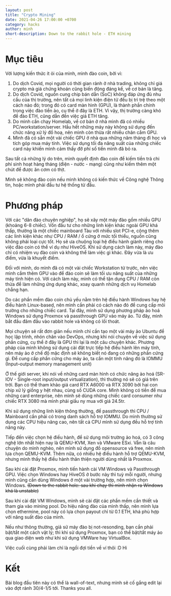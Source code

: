 ```yaml
---
layout: post
title: "Crypto Mining"
date: 2021-04-26 17:00:00 +0700
category: hacks
author: minh
short-description: Down to the rabbit hole - ETH mining
---
```


# Mục tiêu

Với lượng kiến thức ít ỏi của mình, mình đào coin, bởi vì:
1. Do dịch Covid, mọi người có thời gian rảnh ở nhà trading, không chỉ giá crypto mà giá chứng khoán cũng biến động đáng kể, về cơ bản là tăng.
2. Do dịch Covid, nguồn cung chip bán dẫn (SoC) không đáp ứng đủ nhu cầu của thị trường, nên tất cả mọi linh kiện điện tử đều bị trì trệ theo một cách nào đó; trong đó có card màn hình (GPU), là thành phần chính trong việc đào tiền ảo, cụ thể ở đây là ETH. Vì vậy, thị trường càng khó để đào ETH, cũng dẫn đến việc giá ETH tăng.
3. Do mình cần chạy Homelab, về cơ bản ở nhà mình đã có nhiều PC/workstation/server. Hầu hết những máy này không sử dụng đến chức năng xử lý đồ hoạ, nên mình còn thừa rất nhiều chân cắm GPU.
4. Mình đã có sẵn một vài chiếc GPU ở nhà qua những năm tháng đi học và tích góp mua máy tính. Việc sử dụng tối đa năng suất của những chiếc card này khiến mình cảm thấy đỡ phí số tiền mình đã bỏ ra.

Sau tất cả những lý do trên, mình quyết định đào coin để kiếm tiền trả chi phí sinh hoạt hàng tháng (điện - nước - mạng) cũng như kiếm thêm một chút để được ăn cơm có thịt.

Mình sẽ không đào coin nếu mình không có kiến thức về Công nghệ Thông tin, hoặc mình phải đầu tư hệ thống từ đầu.

# Phương pháp

Với các "dân đào chuyên nghiệp", họ sẽ xây một máy đào gồm nhiều GPU (khoảng 6-8 chiếc). Vốn đầu tư cho những linh kiện khác ngoài GPU khá thấp, thường là một chiếc mainboard Tàu với nhiều slot PCI-e, cộng thêm các linh kiện khác như CPU / RAM / ổ cứng ở mức tối thiểu, nguồn cũng không phải loại cực tốt. Họ sẽ ưa chuộng loại hệ điều hành giành riêng cho việc đào coin có thể ví dụ như HiveOS. Khi sử dụng cách làm này, máy đào chỉ có nhiệm vụ đào coin và không thể làm việc gì khác. Đây vừa là ưu điểm, vừa là khuyết điểm.

Đối với mình, do mình đã có một vài chiếc Workstation từ trước, nên việc mình cắm thêm GPU vào để đào coin sẽ làm tối ưu năng suất của những máy tính hiện có. Với cách làm này, mình có thể tận dụng CPU / RAM còn thừa để làm những ứng dụng khác, xoay quanh những dịch vụ Homelab chẳng hạn.

Do các phần mềm đào coin chủ yếu nằm trên hệ điều hành Windows hay hệ điều hành Linux-based, nên mình cần phải có cách nào đó để cung cấp môi trường cho những chiếc card. Tại đây, mình sử dụng phương pháp ảo hoá Windows sử dụng Proxmox và passthrough GPU vào máy ảo. Từ đây, mình bắt đầu đâm đầu vào rabbit hole và không có lối thoát. 

Mọi chuyện sẽ rất đơn giản nếu mình chỉ cần tạo một vài máy ảo Ubuntu để học lập trình, nhón chân vào DevOps, nhưng khi nói chuyện về việc sử dụng phần cứng, cụ thể ở đây là GPU thì lại là một câu chuyện khác. Phương pháp của mình không sử dụng cài đặt trực tiếp hệ điều hành lên máy tính, nên máy ảo ở chế độ mặc định sẽ không biết nó đang có những phần cứng gì. Để cung cấp phần cứng cho máy ảo, ta cần một tính năng đó là IOMMU (Input–output memory management unit)

Ở thế giới server, khi nói về những card màn hình có chức năng ảo hoá (SR-IOV - Single-root input/output virtualization), thì thường nó sẽ có giá trên trời. Bạn có thể tham khảo giá card RTX A6000 và RTX 3090 bởi hai con chip xử lý giống y hệt nhau, cùng số CUDA core. Mình không có tiền để mua những card enterprise, nên mình sẽ dùng những chiếc card consumer như chiếc RTX 3080 mà mình phải giấu ny mua với giá 24.5tr.

Khi sử dụng những linh kiện thông thường, để passthrough thì CPU / Mainboard cần phải có trong danh sách hỗ trợ IOMMU. Do mình thường sử dụng các CPU hiệu năng cao, nên tất cả CPU mình sử dụng đều hỗ trợ tính năng này.

Tiếp đến việc chọn hệ điều hành, để sử dụng môi trường ảo hoá, có 3 công nghệ lớn nhất hiện nay là QEMU-KVM, Xen và VMware ESxi. Vẫn là câu chuyện do mình nghèo, nên mình sử dụng đồ opensource và free, nên mình lựa chọn QEMU-KVM. Thêm nữa, có nhiều hệ điều hành hỗ trợ QEMU-KVM, nhưng mình thấy hệ điều hành thân thiện người dùng nhất là Proxmox.

Sau khi cài đặt Proxmox, mình tiến hành cài VM Windows và Passthrough GPU. Việc chọn Windows hay HiveOS ở bước này thì tuỳ mỗi người, nhưng mình cũng cần dùng Windows ở một vài trường hợp, nên mình chọn Windows. ~~(Down to the rabbit hole: sau khi chạy thì mình nhận ra Windows khá là unstable)~~

Sau khi cài đặt VM Windows, mình sẽ cài đặt các phần mềm cần thiết và tham gia vào mining pool. Do hiệu năng đào của mình thấp, nên mình lựa chọn ethermine, pool này có lựa chọn payout chỉ từ 0.1 ETH, khá phù hợp với năng suất đào của mình.

Nếu như thông thường, giả sử máy đào bị not-resonding, bạn cần phải bật/tắt một cách vật lý; thì khi sử dụng Proxmox, bạn có thể bật/tắt máy ảo qua giao diện web như khi sử dụng VMWare hay VirtualBox.

Việc cuối cùng phải làm chỉ là ngồi đợi tiền về ví thôi :D Hi

# Kết

Bài blog đầu tiên này có thể là wall-of-text, nhưng mình sẽ cố gắng edit lại vào đợt rảnh 30/4-1/5 tới. Thanks you all.